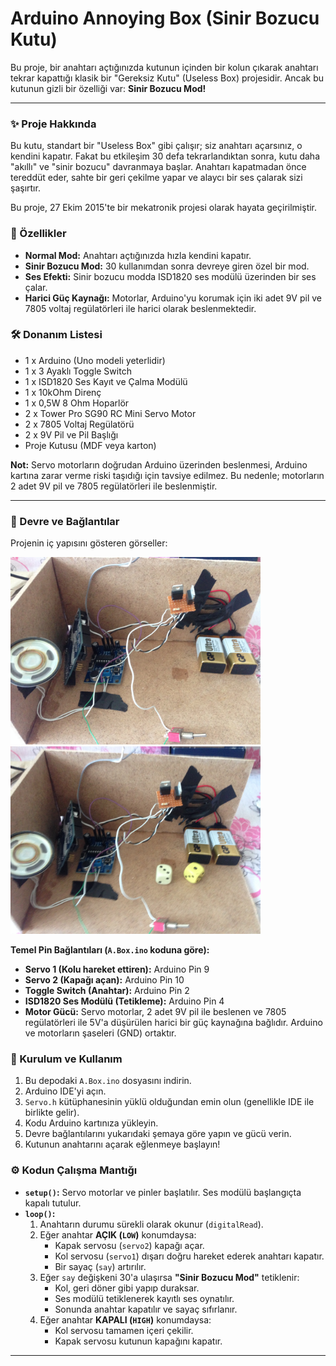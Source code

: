 # Arduino Annoying Box (Sinir Bozucu Kutu)

Bu proje, bir anahtarı açtığınızda kutunun içinden bir kolun çıkarak anahtarı tekrar kapattığı klasik bir "Gereksiz Kutu" (Useless Box) projesidir. Ancak bu kutunun gizli bir özelliği var: **Sinir Bozucu Mod!**



---

### **✨ Proje Hakkında**

Bu kutu, standart bir "Useless Box" gibi çalışır; siz anahtarı açarsınız, o kendini kapatır. Fakat bu etkileşim 30 defa tekrarlandıktan sonra, kutu daha "akıllı" ve "sinir bozucu" davranmaya başlar. Anahtarı kapatmadan önce tereddüt eder, sahte bir geri çekilme yapar ve alaycı bir ses çalarak sizi şaşırtır.

Bu proje, 27 Ekim 2015'te bir mekatronik projesi olarak hayata geçirilmiştir.

### **🔧 Özellikler**

* **Normal Mod:** Anahtarı açtığınızda hızla kendini kapatır.
* **Sinir Bozucu Mod:** 30 kullanımdan sonra devreye giren özel bir mod.
* **Ses Efekti:** Sinir bozucu modda ISD1820 ses modülü üzerinden bir ses çalar.
* **Harici Güç Kaynağı:** Motorlar, Arduino'yu korumak için iki adet 9V pil ve 7805 voltaj regülatörleri ile harici olarak beslenmektedir.

### **🛠️ Donanım Listesi**

* 1 x Arduino (Uno modeli yeterlidir)
* 1 x 3 Ayaklı Toggle Switch
* 1 x ISD1820 Ses Kayıt ve Çalma Modülü
* 1 x 10kOhm Direnç
* 1 x 0,5W 8 Ohm Hoparlör
* 2 x Tower Pro SG90 RC Mini Servo Motor
* 2 x 7805 Voltaj Regülatörü
* 2 x 9V Pil ve Pil Başlığı
* Proje Kutusu (MDF veya karton)

**Not:** Servo motorların doğrudan Arduino üzerinden beslenmesi, Arduino kartına zarar verme riski taşıdığı için tavsiye edilmez. Bu nedenle; motorların 2 adet 9V pil ve 7805 regülatörleri ile beslenmiştir.

---

### **🔌 Devre ve Bağlantılar**

Projenin iç yapısını gösteren görseller:

<img src="media/IMG_0007.JPG" alt="Proje İç Görünümü 1" width="400"/> <img src="media/IMG_0008.JPG" alt="Proje İç Görünümü 2" width="400"/>

**Temel Pin Bağlantıları (`A.Box.ino` koduna göre):**

* **Servo 1 (Kolu hareket ettiren):** Arduino Pin 9
* **Servo 2 (Kapağı açan):** Arduino Pin 10
* **Toggle Switch (Anahtar):** Arduino Pin 2
* **ISD1820 Ses Modülü (Tetikleme):** Arduino Pin 4
* **Motor Gücü:** Servo motorlar, 2 adet 9V pil ile beslenen ve 7805 regülatörleri ile 5V'a düşürülen harici bir güç kaynağına bağlıdır. Arduino ve motorların şaseleri (GND) ortaktır.

### **🚀 Kurulum ve Kullanım**

1.  Bu depodaki `A.Box.ino` dosyasını indirin.
2.  Arduino IDE'yi açın.
3.  `Servo.h` kütüphanesinin yüklü olduğundan emin olun (genellikle IDE ile birlikte gelir).
4.  Kodu Arduino kartınıza yükleyin.
5.  Devre bağlantılarını yukarıdaki şemaya göre yapın ve gücü verin.
6.  Kutunun anahtarını açarak eğlenmeye başlayın!

### **⚙️ Kodun Çalışma Mantığı**

* **`setup()`:** Servo motorlar ve pinler başlatılır. Ses modülü başlangıçta kapalı tutulur.
* **`loop()`:**
    1.  Anahtarın durumu sürekli olarak okunur (`digitalRead`).
    2.  Eğer anahtar **AÇIK (`LOW`)** konumdaysa:
        * Kapak servosu (`servo2`) kapağı açar.
        * Kol servosu (`servo1`) dışarı doğru hareket ederek anahtarı kapatır.
        * Bir sayaç (`say`) artırılır.
    3.  Eğer `say` değişkeni 30'a ulaşırsa **"Sinir Bozucu Mod"** tetiklenir:
        * Kol, geri döner gibi yapıp duraksar.
        * Ses modülü tetiklenerek kayıtlı ses oynatılır.
        * Sonunda anahtar kapatılır ve sayaç sıfırlanır.
    4.  Eğer anahtar **KAPALI (`HIGH`)** konumdaysa:
        * Kol servosu tamamen içeri çekilir.
        * Kapak servosu kutunun kapağını kapatır.

---
